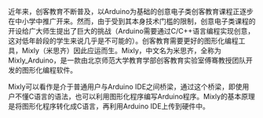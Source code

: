 近年来，创客教育不断普及，以Arduino为基础的创意电子类创客教育课程正逐步在中小学中推广开来。然而，由于受到其本身技术门槛的限制，创意电子类课程的开设给广大师生提出了巨大的挑战（Arduino需要通过C/C++语言编程实现创意，这对低年龄段的学生来说几乎是不可能的）。创客教育需要更好的图形化编程工具，Mixly（米思齐）因此应运而生。Mixly，中文名为米思齐，全称为Mixly\_Arduino，是一款由北京师范大学教育学部创客教育实验室傅骞教授团队开发的图形化编程软件。

Mixly可以看作是介于普通用户与Arduino IDE之间桥梁，通过这个桥梁，即使用户不懂C语言的语法，也可以利用图形化程序编写Arduino程序。Mixly的基本原理是将图形化程序转化成C语言，再利用Arduino IDE上传到硬件中。

